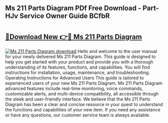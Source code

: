## Ms 211 Parts Diagram PDf Free Download - Part-HJv Service Owner Guide BCfbR

# <h2><a href="http://dfu3vy.blite.top/?on=Ms+211+Parts+Diagram">🔗Download New 👉🔴 Ms 211 Parts Diagram</a></h2>

[![Ms 211 Parts Diagram download](https://i.imgur.com/lujVjoI.png)](http://dfu3vy.blite.top/?on=Ms+211+Parts+Diagram)
Hello and welcome to the user manual for your newly delivered Ms 211 Parts Diagram. This guide is designed to help you get started with your product and provide you with a thorough understanding of its features, functions, and capabilities. You will find instructions for installation, usage, maintenance, and troubleshooting. Operating Instructions for Advanced Users This guide is tailored to experienced users of your new Ms 211 Parts Diagram. Ms 211 Parts Diagram advanced features include real-time monitoring, voice commands, customizable alerts, and multi-device compatibility, all accessible through the sleek and user-friendly interface. We believe that the Ms 211 Parts Diagram has been a clear and concise resource in your quest to understand the functions and capabilities of your new item. If you need any assistance or have any questions, our customer service team is always available.
